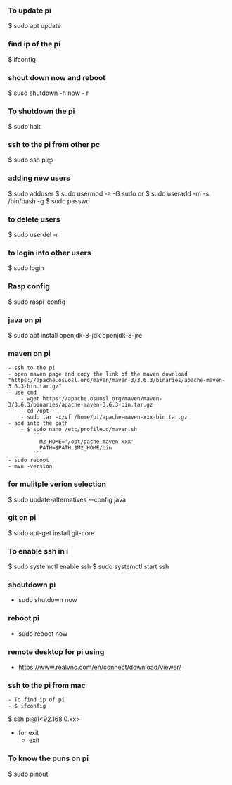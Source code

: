 
### To update pi 
$ sudo apt update 

### find ip of the pi 
$ ifconfig 


### shout down now and reboot 
$ suso shutdown -h now - r 

### To shutdown the pi 
$ sudo halt

### ssh to the pi from other pc 
$ sudo ssh pi@<ip address>

### adding new users 
$ sudo adduser <name>
$ sudo usermod -a -G sudo <name>
or 
$ sudo useradd <name> -m -s /bin/bash -g <users-groupname>
$ sudo passwd <name>

### to delete users 
$ sudo userdel -r <name> 


### to login into other users 
$ sudo login 


### Rasp config 
$ sudo raspi-config 


### java on pi 
$ sudo apt install openjdk-8-jdk openjdk-8-jre 

### maven on pi 
	- ssh to the pi 
	- open maven page and copy the link of the maven download "https://apache.osuosl.org/maven/maven-3/3.6.3/binaries/apache-maven-3.6.3-bin.tar.gz"
	- use cmd 
		- wget https://apache.osuosl.org/maven/maven-3/3.6.3/binaries/apache-maven-3.6.3-bin.tar.gz
		- cd /opt 
		- sudo tar -xzvf /home/pi/apache-maven-xxx-bin.tar.gz
	- add into the path 
		- $ sudo nano /etc/profile.d/maven.sh 
			```
              M2_HOME='/opt/pache-maven-xxx'
              PATH=$PATH:$M2_HOME/bin
			```
	- sudo reboot 
	- mvn -version 
### for mulitple verion selection 
$ sudo update-alternatives --config java 

### git on pi 
$ sudo apt-get install git-core 


### To enable ssh in i 
$ sudo systemctl enable ssh
$ sudo systemctl start ssh

### shoutdown pi 
- sudo shutdown now 

### reboot pi 
- sudo reboot now 


### remote desktop for pi using 
- https://www.realvnc.com/en/connect/download/viewer/

### ssh to the pi from mac 
	- To find ip of pi 
	- $ ifconfig 
$ ssh pi@1<92.168.0.xx>
- for exit 
	- exit 

### To know the puns on pi 
$ sudo pinout 
